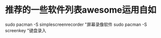 # 推荐的一些软件列表awesome运用自如
sudo pacman -S simplescreenrecorder   "屏幕录像软件
sudo pacman -S screenkey              "键盘录入
